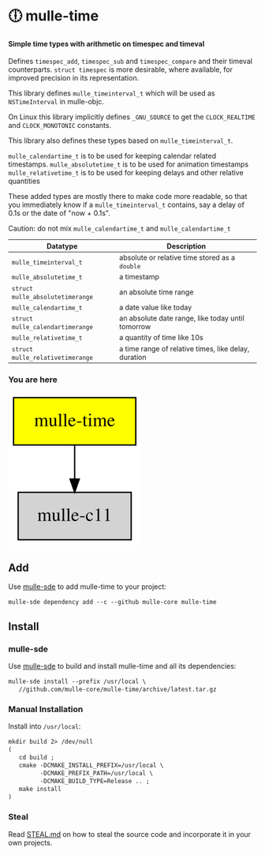# 🕕 mulle-time

#### Simple time types with arithmetic on timespec and timeval

Defines `timespec_add`, `timespec_sub` and `timespec_compare` and their
timeval counterparts. `struct timespec` is more desirable, where available,
for improved precision in its representation.

This library defines `mulle_timeinterval_t` which will be used as 
`NSTimeInterval` in mulle-objc.

On Linux this library implicitly defines `_GNU_SOURCE` to get the 
`CLOCK_REALTIME` and `CLOCK_MONOTONIC` constants.

This library also defines these types based on `mulle_timeinterval_t`.

`mulle_calendartime_t` is to be used for keeping calendar related timestamps.
`mulle_absolutetime_t` is to be used for animation timestamps
`mulle_relativetime_t` is to be used for keeping delays and other relative quantities

These added types are mostly there to make code more readable, so that you
immediately know if a `mulle_timeinterval_t` contains, say a delay of 0.1s
or the date of "now + 0.1s".

Caution: do not mix `mulle_calendartime_t` and `mulle_calendartime_t`


Datatype                           | Description
-----------------------------------|---------------------------
`mulle_timeinterval_t`             | absolute or relative time stored as a `double`
`mulle_absolutetime_t`             | a timestamp 
`struct mulle_absolutetimerange`   | an absolute time range
`mulle_calendartime_t`             | a date value like today
`struct mulle_calendartimerange`   | an absolute date range, like today until tomorrow
`mulle_relativetime_t`             | a quantity of time like 10s
`struct mulle_relativetimerange`   | a time range of relative times, like delay, duration


### You are here

![Overview](overview.dot.svg)


## Add

Use [mulle-sde](//github.com/mulle-sde) to add mulle-time to your project:

``` console
mulle-sde dependency add --c --github mulle-core mulle-time
```

## Install

### mulle-sde

Use [mulle-sde](//github.com/mulle-sde) to build and install mulle-time
and all its dependencies:

```
mulle-sde install --prefix /usr/local \
   //github.com/mulle-core/mulle-time/archive/latest.tar.gz
```

### Manual Installation


Install into `/usr/local`:

```
mkdir build 2> /dev/null
(
   cd build ;
   cmake -DCMAKE_INSTALL_PREFIX=/usr/local \
         -DCMAKE_PREFIX_PATH=/usr/local \
         -DCMAKE_BUILD_TYPE=Release .. ;
   make install
)
```

### Steal

Read [STEAL.md](//github.com/mulle-c11/dox/STEAL.md) on how to steal the
source code and incorporate it in your own projects.
